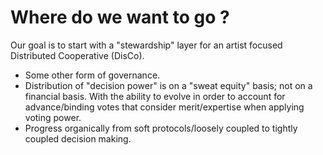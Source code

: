 # Where do we want to go ?

Our goal is to start with a "stewardship" layer for an artist focused Distributed Cooperative \(DisCo\).

* Some other form of governance.
* Distribution of "decision power" is on a "sweat equity" basis; not on a financial basis. With the ability to evolve in order to account for advance/binding votes that consider merit/expertise when applying voting power.
* Progress organically from soft protocols/loosely coupled to tightly coupled decision making.


